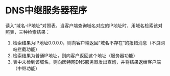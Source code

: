 DNS中继服务器程序
===============

读入“域名-IP地址”对照表，当客户端查询域名对应的IP地址时，用域名检索该对照表，三种检索结果：
1. 检索结果为IP地址0.0.0.0，则向客户端返回“域名不存在”的报错消息（不良网站拦截功能）
2. 检索结果为普通IP地址，则向客户返回这个地址（服务器功能）
3. 表中未检到该域名，则向因特网DNS服务器发出查询，并将结果返给客户端（中继功能）
